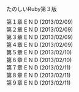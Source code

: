 たのしいRuby第３版

第１章 E N D (2013/02/09)  
第２章 E N D (2013/02/09)  
第３章 E N D (2013/02/09)  
第４章 E N D (2013/02/09)  
第５章 E N D (2013/02/10)  
第６章 E N D (2013/02/10)  
第７章 E N D (2013/02/11)  
第８章 E N D (2013/02/11)  
第９章 E N D (2013/02/11)  

